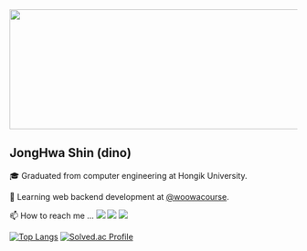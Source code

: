 <img src="https://github.com/jjongwa/jjongwa/assets/77482065/cbee27db-0f9b-4a5e-9ffc-f48981341107" width="650" height="210"/>

## JongHwa Shin (dino) 

🎓 Graduated from computer engineering at Hongik University.

🌱 Learning web backend development at [@woowacourse](https://github.com/woowacourse).

📫 How to reach me ... <img src="https://img.shields.io/badge/troas96@naver.com-03C75A?style=flat-square&logo=naver&logoColor=white"/></a>  <img src="https://img.shields.io/badge/troas96@gmail.com-EA4335?style=flat-square&logo=gmail&logoColor=white"/></a> <img src="https://img.shields.io/badge/jjong_wa-E4405F?style=flat-square&logo=instagram&logoColor=white"/></a>

<!---
jjongwa/jjongwa is a ✨ special ✨ repository because its `README.md` (this file) appears on your GitHub profile.
You can click the Preview link to take a look at your changes.
--->




<!-- 
Platforms & Languages



<img src="https://img.shields.io/badge/C-A8B9CC?style=flat-square&logo=C&logoColor=white"/></a>
<img src="https://img.shields.io/badge/C++-00599C?style=flat-square&logo=C%2b&logoColor=white"/>
<img src="https://img.shields.io/badge/Python-3776AB?style=flat-square&logo=Python&logoColor=white"/>
<img src="https://img.shields.io/badge/Java-007396?style=flat-square&logo=Java&logoColor=white"/>

<img src="https://img.shields.io/badge/Spring boot-6DB33F?style=flat-square&logo=Springboot&logoColor=white"/>

<img src="https://img.shields.io/badge/ReactNative-61DAFB?style=flat-square&logo=react&logoColor=white"/> -->


<!-- ![Anurag's GitHub stats](https://github-readme-stats.vercel.app/api?username=jjongwa&show_icons=true&theme=aura)   -->

[![Top Langs](https://github-readme-stats.vercel.app/api/top-langs/?username=jjongwa&layout=compact&theme=aura)](https://github.com/jjongwa/github-readme-stats) 
[![Solved.ac Profile](http://mazassumnida.wtf/api/v2/generate_badge?boj=troas96)](https://solved.ac/troas96/)  

<!-- <img src="http://mazandi.herokuapp.com/api?handle=troas96&theme=cold"/> -->

